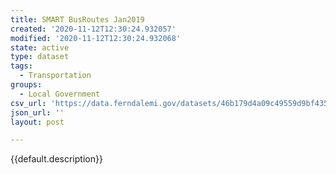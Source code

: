 ```yaml
---
title: SMART BusRoutes Jan2019
created: '2020-11-12T12:30:24.932057'
modified: '2020-11-12T12:30:24.932068'
state: active
type: dataset
tags:
  - Transportation
groups:
  - Local Government
csv_url: 'https://data.ferndalemi.gov/datasets/46b179d4a09c49559d9bf4353327cbb6_0.csv'
json_url: ''
layout: post

---
```

{{default.description}}
